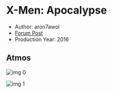 # X-Men: Apocalypse

* Author: aron7awol
* [Forum Post](https://www.avsforum.com/threads/bass-eq-for-filtered-movies.2995212/post-56811920)
* Production Year: 2016

## Atmos

![img 0](https://i.imgur.com/UTWkWWR.jpg)

![img 1](https://i.imgur.com/y6swtYM.png)

